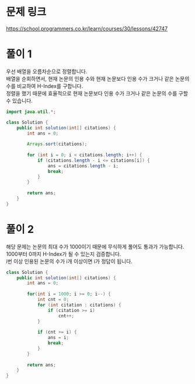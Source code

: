 # 문제 링크
https://school.programmers.co.kr/learn/courses/30/lessons/42747

# 풀이 1
우선 배열을 오름차순으로 정렬합니다.  
배열을 순회하면서, 현재 논문의 인용 수와 현재 논문보다 인용 수가 크거나 같은 논문의 수를 비교하여 H-Index를 구합니다.  
정렬을 했기 때문에 효율적으로 현재 논문보다 인용 수가 크거나 같은 논문의 수를 구할 수 있습니다.

```java
import java.util.*;

class Solution {
    public int solution(int[] citations) {
        int ans = 0;
        
        Arrays.sort(citations);
        
        for (int i = 0; i < citations.length; i++) {
            if (citations.length - i <= citations[i]) {
                ans = citations.length - i;
                break;
            }
        }
        
        return ans;
    }
}
```

# 풀이 2
해당 문제는 논문의 최대 수가 1000이기 때문에 무식하게 풀어도 통과가 가능합니다.  
1000부터 0까지 H-Index가 될 수 있는지 검증합니다.  
i번 이상 인용된 논문의 수가 i개 이상이면 i가 정답이 됩니다.

```java
class Solution {
    public int solution(int[] citations) {
        int ans = 0;
    
        for(int i = 1000; i >= 0; i--) {
            int cnt = 0;
            for (int citation : citations) {
                if (citation >= i)
                    cnt++;
            }
            
            if (cnt >= i) {
                ans = i;
                break;
            }
        }
        
        return ans;
    }
}
```